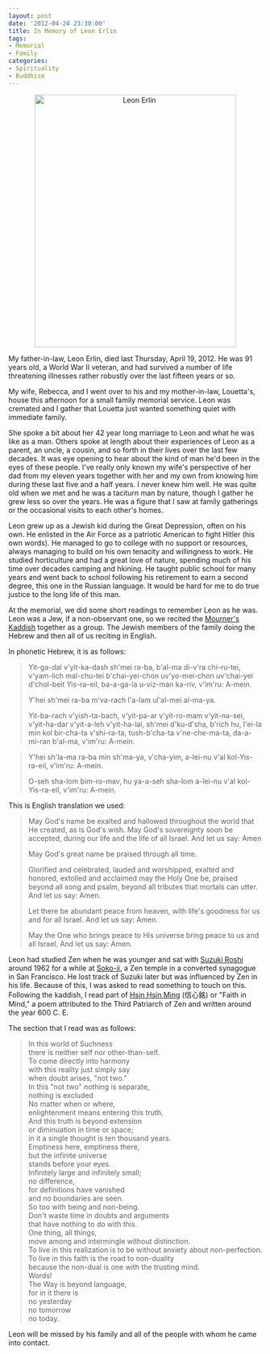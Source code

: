 ```yaml
--- 
layout: post
date: '2012-04-24 23:30:00'
title: In Memory of Leon Erlin
tags: 
- Memorial
- Family
categories:
- Spirituality
- Buddhism
---
```

<p style="text-align:center"><a href="http://www.flickr.com/photos/albill/6973582906/" title="Leon Erlin by albill, on Flickr"><img src="https://farm9.staticflickr.com/8153/6973582906_7832416328.jpg" width="400" height="500" alt="Leon Erlin"></a></p>

My father-in-law, Leon Erlin, died last Thursday, April 19, 2012. He was 91 years old, a World War II veteran, and had survived a number of life threatening illnesses rather robustly over the last fifteen years or so. 

My wife, Rebecca, and I went over to his and my mother-in-law, Louetta's, house this afternoon for a small family memorial service. Leon was cremated and I gather that Louetta just wanted something quiet with immediate family.

She spoke a bit about her 42 year long marriage to Leon and what he was like as a man. Others spoke at length about their experiences of Leon as a parent, an uncle, a cousin, and so forth in their lives over the last few decades. It was eye opening to hear about the kind of man he'd been in the eyes of these people. I've really only known my wife's perspective of her dad from my eleven years together with her and my own from knowing him during these last five and a half years. I never knew him well. He was quite old when we met and he was a taciturn man by nature, though I gather he grew less so over the years. He was a figure that I saw at family gatherings or the occasional visits to each other's homes.

Leon grew up as a Jewish kid during the Great Depression, often on his own. He enlisted in the Air Force as a patriotic American to fight Hitler (his own words). He managed to go to college with no support or resources, always managing to build on his own tenacity and willingness to work. He studied horticulture and had a great love of nature, spending much of his time over decades camping and hkining. He taught public school for many years and went back to school following his retirement to earn a second degree, this one in the Russian language. It would be hard for me to do true justice to the long life of this man.

At the memorial, we did some short readings to remember Leon as he was. Leon was a Jew, if a non-observant one, so we recited the [Mourner's Kaddish](http://en.wikipedia.org/wiki/Kaddish) together as a group. The Jewish members of the family doing the Hebrew and then all of us reciting in English. 

In phonetic Hebrew, it is as follows:

> Yit-ga-dal v'yit-ka-dash sh'mei ra-ba,
> b'al-ma di-v'ra chi-ru-tei, v'yam-lich mal-chu-tei
> b'chai-yei-chon uv'yo-mei-chon
> uv'chai-yei d'chol-beit Yis-ra-eil,
> ba-a-ga-la u-viz-man ka-riv,
> v'im'ru: A-mein.
>
> Y'hei sh'mei ra-ba m'va-rach
>  l'a-lam ul'al-mei al-ma-ya.
>
> Yit-ba-rach v'yish-ta-bach,
> v'yit-pa-ar v'yit-ro-mam v'yit-na-sei,
> v'yit-ha-dar v'yit-a-leh v'yit-ha-lal, sh'mei d'ku-d'sha, b'rich hu,
> l'ei-la min kol bir-cha-ta v'shi-ra-ta,
> tush-b'cha-ta v'ne-che-ma-ta, da-a-mi-ran b'al-ma,
> v'im'ru: A-mein.

> Y'hei sh'la-ma ra-ba min sh'ma-ya,
> v'cha-yim, a-lei-nu v'al kol-Yis-ra-eil,
> v'im'ru: A-mein.
>
> O-seh sha-lom bim-ro-mav,
> hu ya-a-seh sha-lom a-lei-nu v'al kol-Yis-ra-eil,
> v'im'ru: A-mein.

This is English translation we used:

> May God's name be exalted and hallowed throughout the world that He created, as is God's wish. May God's sovereignty soon be accepted, during our life and the life of all Israel.  And let us say: Amen
> 
> May God's great name be praised through all time.
>
> Glorified and celebrated, lauded and worshipped, exalted and honored, extolled and acclaimed may the Holy One be, praised beyond all song and psalm, beyond all tributes that mortals can utter. And let us say: Amen.
>
> Let there be abundant peace from heaven, with life's goodness for us and for all Israel. And let us say: Amen.
>
> May the One who brings peace to His universe bring peace to us and all Israel. And let us say: Amen.

Leon had studied Zen when he was younger and sat with [Suzuki Roshi](http://en.wikipedia.org/wiki/Shunryu_Suzuki) around 1962 for a while at [Soko-ji](http://en.wikipedia.org/wiki/San_Francisco_Zen_Center#History), a Zen temple in a converted synagogue in San Francisco. He lost track of Suzuki later but was influenced by Zen in his life. Because of this, I was asked to read something to touch on this. Following the kaddish, I read part of [Hsin Hsin Ming](http://www.mendosa.com/way.html) (信心銘) or "Faith in Mind," a poem attributed to the Third Patriarch of Zen and written around the year 600 C. E.

The section that I read was as follows:

> In this world of Suchness<br>
> there is neither self nor other-than-self.<br>
> To come directly into harmony<br>
> with this reality just simply say<br>
> when doubt arises, "not two."<br>
> In this "not two" nothing is separate,<br>
> nothing is excluded<br>
> No matter when or where,<br>
> enlightenment means entering this truth.<br>
> And this truth is beyond extension<br>
> or diminuation in time or space;<br>
> in it a single thought is ten thousand years.<br>
> Emptiness here, emptiness there,<br>
> but the infinite universe<br>
> stands before your eyes.<br>
> Infinitely large and infinitely small;<br>
> no difference,<br>
> for definitions have vanished <br>
> and no boundaries are seen.<br>
> So too with being and non-being.<br>
> Don't waste time in doubts and arguments <br>
> that have nothing to do with this.<br>
> One thing, all things,<br>
> move among and intermingle without distinction.<br>
> To live in this realization is to be without anxiety about non-perfection.<br>
> To live in this faith is the road to non-duality<br>
> because the non-dual is one with the trusting mind.<br>
> Words!<br>
> The Way is beyond language,<br>
> for in it there is<br>
> no yesterday<br>
> no tomorrow<br>
> no today.<br>

Leon will be missed by his family and all of the people with whom he came into contact. 